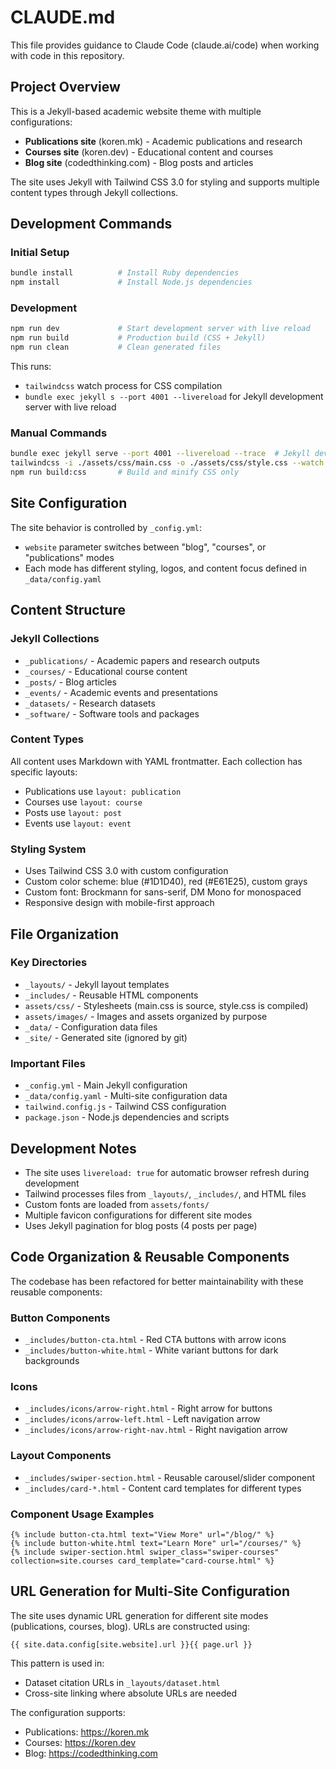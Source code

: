 # CLAUDE.md

This file provides guidance to Claude Code (claude.ai/code) when working with code in this repository.

## Project Overview

This is a Jekyll-based academic website theme with multiple configurations:
- **Publications site** (koren.mk) - Academic publications and research
- **Courses site** (koren.dev) - Educational content and courses  
- **Blog site** (codedthinking.com) - Blog posts and articles

The site uses Jekyll with Tailwind CSS 3.0 for styling and supports multiple content types through Jekyll collections.

## Development Commands

### Initial Setup
```bash
bundle install          # Install Ruby dependencies
npm install             # Install Node.js dependencies
```

### Development
```bash
npm run dev             # Start development server with live reload
npm run build           # Production build (CSS + Jekyll)
npm run clean           # Clean generated files
```

This runs:
- `tailwindcss` watch process for CSS compilation 
- `bundle exec jekyll s --port 4001 --livereload` for Jekyll development server with live reload

### Manual Commands
```bash
bundle exec jekyll serve --port 4001 --livereload --trace  # Jekyll development server
tailwindcss -i ./assets/css/main.css -o ./assets/css/style.css --watch    # CSS compilation
npm run build:css       # Build and minify CSS only  
```

## Site Configuration

The site behavior is controlled by `_config.yml`:
- `website` parameter switches between "blog", "courses", or "publications" modes
- Each mode has different styling, logos, and content focus defined in `_data/config.yaml`

## Content Structure

### Jekyll Collections
- `_publications/` - Academic papers and research outputs
- `_courses/` - Educational course content
- `_posts/` - Blog articles  
- `_events/` - Academic events and presentations
- `_datasets/` - Research datasets
- `_software/` - Software tools and packages

### Content Types
All content uses Markdown with YAML frontmatter. Each collection has specific layouts:
- Publications use `layout: publication`
- Courses use `layout: course`
- Posts use `layout: post`
- Events use `layout: event`

### Styling System
- Uses Tailwind CSS 3.0 with custom configuration
- Custom color scheme: blue (#1D1D40), red (#E61E25), custom grays
- Custom font: Brockmann for sans-serif, DM Mono for monospaced
- Responsive design with mobile-first approach

## File Organization

### Key Directories
- `_layouts/` - Jekyll layout templates
- `_includes/` - Reusable HTML components
- `assets/css/` - Stylesheets (main.css is source, style.css is compiled)
- `assets/images/` - Images and assets organized by purpose
- `_data/` - Configuration data files
- `_site/` - Generated site (ignored by git)

### Important Files
- `_config.yml` - Main Jekyll configuration
- `_data/config.yaml` - Multi-site configuration data
- `tailwind.config.js` - Tailwind CSS configuration
- `package.json` - Node.js dependencies and scripts

## Development Notes

- The site uses `livereload: true` for automatic browser refresh during development
- Tailwind processes files from `_layouts/`, `_includes/`, and HTML files
- Custom fonts are loaded from `assets/fonts/`
- Multiple favicon configurations for different site modes
- Uses Jekyll pagination for blog posts (4 posts per page)

## Code Organization & Reusable Components

The codebase has been refactored for better maintainability with these reusable components:

### Button Components
- `_includes/button-cta.html` - Red CTA buttons with arrow icons
- `_includes/button-white.html` - White variant buttons for dark backgrounds

### Icons
- `_includes/icons/arrow-right.html` - Right arrow for buttons
- `_includes/icons/arrow-left.html` - Left navigation arrow  
- `_includes/icons/arrow-right-nav.html` - Right navigation arrow

### Layout Components  
- `_includes/swiper-section.html` - Reusable carousel/slider component
- `_includes/card-*.html` - Content card templates for different types

### Component Usage Examples
```liquid
{% include button-cta.html text="View More" url="/blog/" %}
{% include button-white.html text="Learn More" url="/courses/" %}
{% include swiper-section.html swiper_class="swiper-courses" collection=site.courses card_template="card-course.html" %}
```

## URL Generation for Multi-Site Configuration

The site uses dynamic URL generation for different site modes (publications, courses, blog). URLs are constructed using:

```liquid
{{ site.data.config[site.website].url }}{{ page.url }}
```

This pattern is used in:
- Dataset citation URLs in `_layouts/dataset.html`
- Cross-site linking where absolute URLs are needed

The configuration supports:
- Publications: https://koren.mk
- Courses: https://koren.dev  
- Blog: https://codedthinking.com